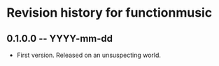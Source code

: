 # Revision history for functionmusic

## 0.1.0.0 -- YYYY-mm-dd

* First version. Released on an unsuspecting world.
